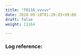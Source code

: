 ```yaml
---
title: "f0116_vvvvv"
date: 2020-09-18T01:28:03+99:00
draft: false
weight: 11164

---
```


### Log reference: <no value>

```
